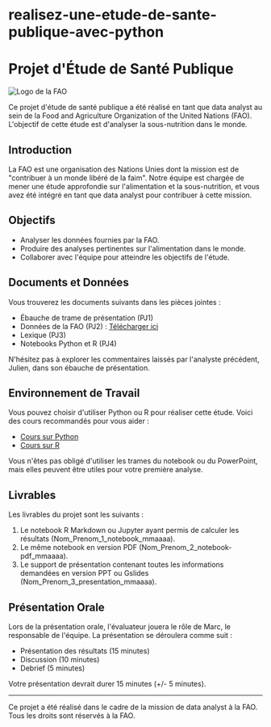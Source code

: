 # realisez-une-etude-de-sante-publique-avec-python
# Projet d'Étude de Santé Publique

![Logo de la FAO](lien_vers_l_image_du_logo.png)

Ce projet d'étude de santé publique a été réalisé en tant que data analyst au sein de la Food and Agriculture Organization of the United Nations (FAO). L'objectif de cette étude est d'analyser la sous-nutrition dans le monde.

## Introduction

La FAO est une organisation des Nations Unies dont la mission est de "contribuer à un monde libéré de la faim". Notre équipe est chargée de mener une étude approfondie sur l'alimentation et la sous-nutrition, et vous avez été intégré en tant que data analyst pour contribuer à cette mission.

## Objectifs

- Analyser les données fournies par la FAO.
- Produire des analyses pertinentes sur l'alimentation dans le monde.
- Collaborer avec l'équipe pour atteindre les objectifs de l'étude.

## Documents et Données

Vous trouverez les documents suivants dans les pièces jointes :
- Ébauche de trame de présentation (PJ1)
- Données de la FAO (PJ2) : [Télécharger ici](lien_vers_les_donnees.zip)
- Lexique (PJ3)
- Notebooks Python et R (PJ4)

N'hésitez pas à explorer les commentaires laissés par l'analyste précédent, Julien, dans son ébauche de présentation.

## Environnement de Travail

Vous pouvez choisir d'utiliser Python ou R pour réaliser cette étude. Voici des cours recommandés pour vous aider :
- [Cours sur Python](lien_vers_le_cours_python)
- [Cours sur R](lien_vers_le_cours_r)

Vous n'êtes pas obligé d'utiliser les trames du notebook ou du PowerPoint, mais elles peuvent être utiles pour votre première analyse.

## Livrables

Les livrables du projet sont les suivants :
1. Le notebook R Markdown ou Jupyter ayant permis de calculer les résultats (Nom_Prenom_1_notebook_mmaaaa).
2. Le même notebook en version PDF (Nom_Prenom_2_notebook-pdf_mmaaaa).
3. Le support de présentation contenant toutes les informations demandées en version PPT ou Gslides (Nom_Prenom_3_presentation_mmaaaa).

## Présentation Orale

Lors de la présentation orale, l'évaluateur jouera le rôle de Marc, le responsable de l'équipe. La présentation se déroulera comme suit :
- Présentation des résultats (15 minutes)
- Discussion (10 minutes)
- Debrief (5 minutes)

Votre présentation devrait durer 15 minutes (+/- 5 minutes).

---

Ce projet a été réalisé dans le cadre de la mission de data analyst à la FAO. Tous les droits sont réservés à la FAO.
